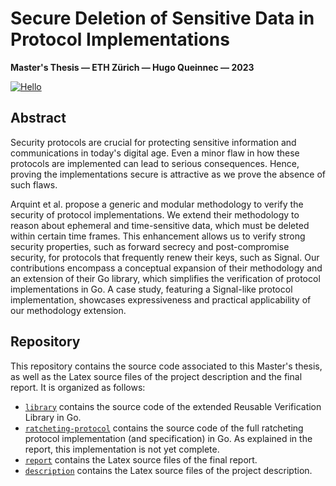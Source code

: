 # Secure Deletion of Sensitive Data in Protocol Implementations
**Master's Thesis — ETH Zürich — Hugo Queinnec — 2023**

[![Hello](https://img.shields.io/badge/read%20the%20report-blue?style=for-the-badge&logo=none)](https://doi.org/10.3929/ethz-b-000641727)

## Abstract
  Security protocols are crucial for protecting sensitive information and communications in today's digital age. Even a minor flaw in how these protocols are implemented can lead to serious consequences.
  Hence, proving the implementations secure is attractive as we prove the absence of such flaws.

  Arquint et al. propose a generic and modular methodology to verify the security of protocol implementations.
  We extend their methodology to reason about ephemeral and time-sensitive data, which must be deleted within certain time frames.
  This enhancement allows us to verify strong security properties, such as forward secrecy and post-compromise security, for protocols that frequently renew their keys, such as Signal.
  Our contributions encompass a conceptual expansion of their methodology and an extension of their Go library, which simplifies the verification of protocol implementations in Go.
  A case study, featuring a Signal-like protocol implementation, showcases expressiveness and practical applicability of our methodology extension.

## Repository
This repository contains the source code associated to this Master's thesis, as well as the Latex source files of the project description and the final report.
It is organized as follows:
- [`library`](./library/) contains the source code of the extended Reusable Verification Library in Go.
- [`ratcheting-protocol`](./ratcheting-protocol) contains the source code of the full ratcheting protocol implementation (and specification) in Go. As explained in the report, this implementation is not yet complete.
- [`report`](./report/) contains the Latex source files of the final report.
- [`description`](./description/) contains the Latex source files of the project description.
